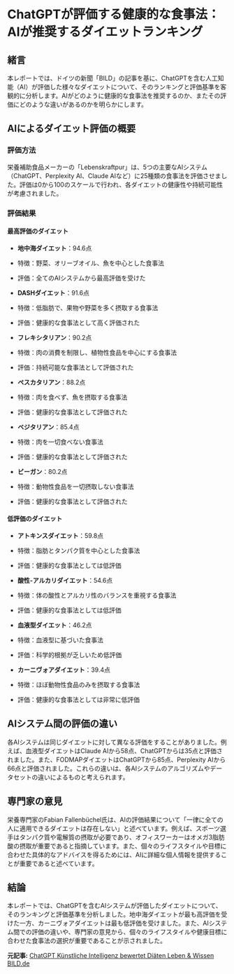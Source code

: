 # ChatGPTが評価する健康的な食事法：AIが推奨するダイエットランキング

## 緒言

本レポートでは、ドイツの新聞「BILD」の記事を基に、ChatGPTを含む人工知能（AI）が評価した様々なダイエットについて、そのランキングと評価基準を客観的に分析します。AIがどのように健康的な食事法を推奨するのか、またその評価にどのような違いがあるのかを明らかにします。

## AIによるダイエット評価の概要

### 評価方法

栄養補助食品メーカーの「Lebenskraftpur」は、5つの主要なAIシステム（ChatGPT、Perplexity AI、Claude AIなど）に25種類の食事法を評価させました。評価は0から100のスケールで行われ、各ダイエットの健康性や持続可能性が考慮されました。

### 評価結果

#### 最高評価のダイエット

- **地中海ダイエット**：94.6点
 - 特徴：野菜、オリーブオイル、魚を中心とした食事法
 - 評価：全てのAIシステムから最高評価を受けた

- **DASHダイエット**：91.6点
 - 特徴：低脂肪で、果物や野菜を多く摂取する食事法
 - 評価：健康的な食事法として高く評価された

- **フレキシタリアン**：90.2点
 - 特徴：肉の消費を制限し、植物性食品を中心にする食事法
 - 評価：持続可能な食事法として評価された

- **ペスカタリアン**：88.2点
 - 特徴：肉を食べず、魚を摂取する食事法
 - 評価：健康的な食事法として評価された

- **ベジタリアン**：85.4点
 - 特徴：肉を一切食べない食事法
 - 評価：健康的な食事法として評価された

- **ビーガン**：80.2点
 - 特徴：動物性食品を一切摂取しない食事法
 - 評価：健康的な食事法として評価された

#### 低評価のダイエット

- **アトキンスダイエット**：59.8点
 - 特徴：脂肪とタンパク質を中心とした食事法
 - 評価：健康的な食事法としては低評価

- **酸性-アルカリダイエット**：54.6点
 - 特徴：体の酸性とアルカリ性のバランスを重視する食事法
 - 評価：健康的な食事法としては低評価

- **血液型ダイエット**：46.2点
 - 特徴：血液型に基づいた食事法
 - 評価：科学的根拠が乏しいため低評価

- **カーニヴォアダイエット**：39.4点
 - 特徴：ほぼ動物性食品のみを摂取する食事法
 - 評価：健康的な食事法としては非常に低評価

## AIシステム間の評価の違い

各AIシステムは同じダイエットに対して異なる評価をすることがありました。例えば、血液型ダイエットはClaude AIから58点、ChatGPTからは35点と評価されました。また、FODMAPダイエットはChatGPTから85点、Perplexity AIから66点と評価されました。これらの違いは、各AIシステムのアルゴリズムやデータセットの違いによるものと考えられます。

## 専門家の意見

栄養専門家のFabian Fallenbüchel氏は、AIの評価結果について「一律に全ての人に適用できるダイエットは存在しない」と述べています。例えば、スポーツ選手はタンパク質や電解質の摂取が必要であり、オフィスワーカーはオメガ3脂肪酸の摂取が重要であると指摘しています。また、個々のライフスタイルや目標に合わせた具体的なアドバイスを得るためには、AIに詳細な個人情報を提供することが重要であると述べています。

## 結論

本レポートでは、ChatGPTを含むAIシステムが評価したダイエットについて、そのランキングと評価基準を分析しました。地中海ダイエットが最も高評価を受けた一方、カーニヴォアダイエットは最も低評価を受けました。また、AIシステム間での評価の違いや、専門家の意見から、個々のライフスタイルや健康目標に合わせた食事法の選択が重要であることが示されました。

**元記事:** [ChatGPT Künstliche Intelligenz bewertet Diäten Leben & Wissen BILD.de](https://m.bild.de/leben-wissen/chatgpt-kuenstliche-intelligenz-bewertet-diaeten-673de97be21ee009d7520d8d)